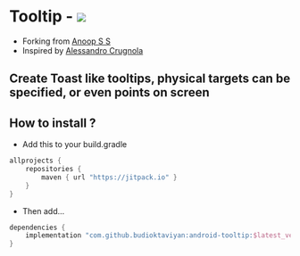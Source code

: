 # Tooltip - [![](https://jitpack.io/v/budioktaviyan/android-tooltip.svg)](https://jitpack.io/#budioktaviyan/android-tooltip)

* Forking from [Anoop S S](https://github.com/anoop44/android-target-tooltip)
* Inspired by [Alessandro Crugnola](https://github.com/sephiroth74/android-target-tooltip)

## Create Toast like tooltips, physical targets can be specified, or even points on screen

## How to install ?

* Add this to your build.gradle

```gradle
allprojects {
    repositories {
        maven { url "https://jitpack.io" }
    }
}
```

* Then add...

```gradle
dependencies {
    implementation "com.github.budioktaviyan:android-tooltip:$latest_version"
}
```
